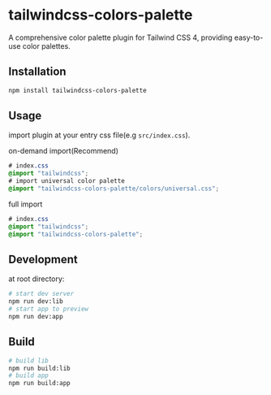 # tailwindcss-colors-palette

A comprehensive color palette plugin for Tailwind CSS 4, providing easy-to-use color palettes.

## Installation
```bash
npm install tailwindcss-colors-palette
```

## Usage
import plugin at your entry css file(e.g `src/index.css`).   

on-demand import(Recommend)    
```css
# index.css
@import "tailwindcss";
# import universal color palette
@import "tailwindcss-colors-palette/colors/universal.css";
```
full import     
```css
# index.css
@import "tailwindcss";
@import "tailwindcss-colors-palette";
```

## Development     
at root directory:
```bash
# start dev server
npm run dev:lib
# start app to preview
npm run dev:app
```

## Build
```bash
# build lib
npm run build:lib
# build app
npm run build:app
```